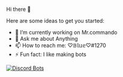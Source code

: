 Hi there 👋

Here are some ideas to get you started:

- 🔭 I’m currently working on Mr.commando
- 💬 Ask me about Anything
- 📫 How to reach me: ♡𝔹𝕝𝕦𝕖♡#1270
- ⚡ Fun fact: I like making bots

[![Discord Bots](https://top.gg/api/widget/783401468921249884.svg)](https://top.gg/bot/783401468921249884)
